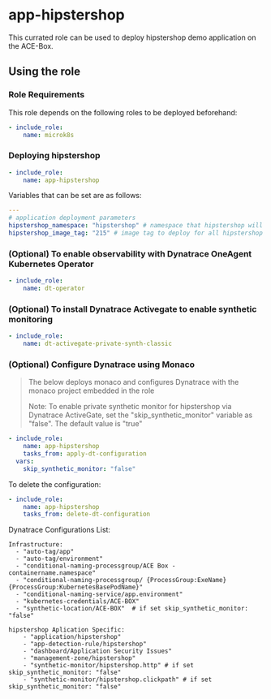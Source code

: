 # app-hipstershop

This currated role can be used to deploy hipstershop demo application on the ACE-Box.

## Using the role

### Role Requirements
This role depends on the following roles to be deployed beforehand:
```yaml
- include_role:
    name: microk8s

```
### Deploying hipstershop

```yaml
- include_role:
    name: app-hipstershop
```

Variables that can be set are as follows:

```yaml
---
# application deployment parameters
hipstershop_namespace: "hipstershop" # namespace that hipstershop will be deployed in
hipstershop_image_tag: "215" # image tag to deploy for all hipstershop images

```
### (Optional) To enable observability with Dynatrace OneAgent Kubernetes Operator

```yaml
- include_role:
    name: dt-operator
```

### (Optional) To install Dynatrace Activegate to enable synthetic monitoring

```yaml
- include_role:
    name: dt-activegate-private-synth-classic
```

### (Optional) Configure Dynatrace using Monaco

> The below deploys monaco and configures Dynatrace with the monaco project embedded in the role
> 
> Note: To enable private synthetic monitor for hipstershop via Dynatrace ActiveGate, set the "skip_synthetic_monitor" variable as "false". The default value is "true"

```yaml
- include_role:
    name: app-hipstershop
    tasks_from: apply-dt-configuration
  vars:
    skip_synthetic_monitor: "false"
```

To delete the configuration:

```yaml
- include_role:
    name: app-hipstershop
    tasks_from: delete-dt-configuration
```

Dynatrace Configurations List:

    Infrastructure:
      - "auto-tag/app"
      - "auto-tag/environment"
      - "conditional-naming-processgroup/ACE Box - containername.namespace"
      - "conditional-naming-processgroup/ {ProcessGroup:ExeName} {ProcessGroup:KubernetesBasePodName}"
      - "conditional-naming-service/app.environment"
      - "kubernetes-credentials/ACE-BOX"
      - "synthetic-location/ACE-BOX"  # if set skip_synthetic_monitor: "false"
    
    hipstershop Aplication Specific:
        - "application/hipstershop"
        - "app-detection-rule/hipstershop"
        - "dashboard/Application Security Issues"
        - "management-zone/hipstershop"
        - "synthetic-monitor/hipstershop.http" # if set skip_synthetic_monitor: "false"
        - "synthetic-monitor/hipstershop.clickpath" # if set skip_synthetic_monitor: "false"
